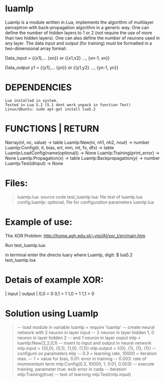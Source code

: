 luamlp
======

Luamlp is a module written in Lua, implements the algorithm
of multilayer perceptron with back-propagation algorithm in a
generic way.
One can define the number of hidden layers to 1 or 2 (not require
the use of more than two hidden layers). One can also define the
number of neurons used in any layer. The data input and output
(for training) must be formatted in a two-dimensional array format:
	
Data_input = {{x1},... {xn}} or {{x1,x2} ..., {xn-1, xn}}

Data_output y1 = {{y1},... {yn}} or {{y1,y2} ..., {yn-1, yn}}

DEPENDENCIES
==
	Lua installed in system.
	Tested in Lua 5.2 (5.1 dont work unpack in function Test)
	Linux/Ubuntu: sudo apt-get install lua5.2

FUNCTIONS | RETURN 
==
Narray(nl, nc, value) -> table
Luamlp:New(ni, nh1, nh2, nout) -> number
Luamlp:Config(lr, it, bias, ert, mm, mt, fx, dfx) -> table
Luamlp:LoadConfig(name(optional)) -> None
Luamlp:Training(print_error) -> None
Luamlp:Propagation(x) -> table
Luamlp:Backpropagation(y) -> number
Luamlp:Test(dinput) -> None


Files:
==

> luamlp.lua: source code
> test_luamlp.lua: file test of luamlp.lua
> config.luamlp: optional, file for configuration parameters luamlp.lua


Example of use:
==

The XOR Problem: http://home.agh.edu.pl/~vlsi/AI/xor_t/en/main.htm

Run test_luamlp.lua:

in terminal enter the directo luary where Luamlp, digit:
$ lua5.2 test_luamlp.lua

Detais of example XOR:
==
| input | output |
 0,0 = 0 
 0,1 = 1
 1,0 = 1
 1,1 = 0

Solution using Luamlp
==

> -- load module in variable
> luamlp = require 'luamlp'
> -- create neural network with 2 neuron in layer input
> -- 2 neuron in layer hidden 1, 0 neuron in layer hidden 2
> -- and 1 neuron in layer ouput 
> mlp = luamlp:New(2,2,0,1)
> -- insert to input and output in neural network
> mlp.input = {{0,0}, {0,1}, {1,0}, {1,1}}
> mlp.output = {{0}, {1}, {1}, {1}}
> -- configure os parameters mlp
> -- 0.3 = learning rate, 10000 = iteration max.
> -- 1 = value for bias, 0.01: error in training
> -- 0.003: rate of mommentum term
> mlp:Config(0.3, 10000, 1, 0.01, 0.003)
> -- execute training, parameter true: exib error in cada
> -- iteration
mlp:Training(true)
> -- test of learning
mlp:Test(mlp.input)



